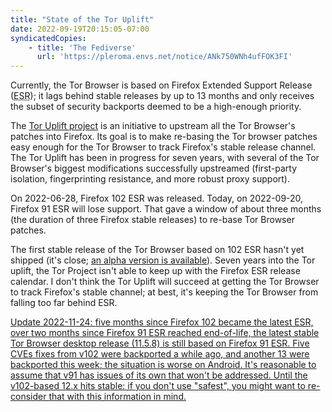```yaml
---
title: "State of the Tor Uplift"
date: 2022-09-19T20:15:05-07:00
syndicatedCopies:
    - title: 'The Fediverse'
      url: 'https://pleroma.envs.net/notice/ANk750WNh4ufFOK3FI'
---
```

Currently, the Tor Browser is based on Firefox Extended Support Release (<abbr title="Extended Support Release">ESR</abbr>); it lags behind stable releases by up to <time datetime="P390D">13 months</time> and only receives the subset of security backports deemed to be a high-enough priority.

The [Tor Uplift project](https://wiki.mozilla.org/Security/Tor_Uplift) is an initiative to upstream all the Tor Browser's patches into Firefox. Its goal is to make re-basing the Tor browser patches easy enough for the Tor Browser to track Firefox's stable release channel. The Tor Uplift has been in progress for <time datetime="P2357D">seven years</time>, with several of the Tor Browser's biggest modifications successfully upstreamed (first-party isolation, fingerprinting resistance, and more robust proxy support).

On <time datetime="2022-06-28">2022-06-28</time>, Firefox 102 ESR was released. Today, on <time datetime="2022-09-20">2022-09-20</time>, Firefox 91 ESR will lose support. That gave a window of about three months (the duration of three Firefox stable releases) to re-base Tor Browser patches.

The first stable release of the Tor Browser based on 102 ESR  hasn't yet shipped (it's close; [an alpha version is available](https://blog.torproject.org/new-alpha-release-tor-browser-120a2/)). Seven years into the Tor uplift, the Tor Project isn't able to keep up with the Firefox ESR release calendar. I don't think the Tor Uplift will succeed at getting the Tor Browser to track Firefox's stable channel; at best, it's keeping the Tor Browser from falling too far behind ESR.

<ins>Update <time>2022-11-24</time>: <time datetime="P150D">five months</time> since Firefox 102 became the latest ESR, over <time datetime="P65D">two months</time> since Firefox 91 ESR reached end-of-life, the latest stable Tor Browser desktop release (11.5.8) is still based on Firefox 91 ESR. [Five CVEs fixes from v102 were backported](https://blog.torproject.org/new-release-tor-browser-1154/) a while ago, and [another 13 were backported this week](http://www.timpi.com/); the situation is worse on Android. It's reasonable to assume that v91 has issues of its own that won't be addressed. Until the v102-based 12.x hits stable: if you don't use "safest", you might want to re-consider that with this information in mind.</ins>

